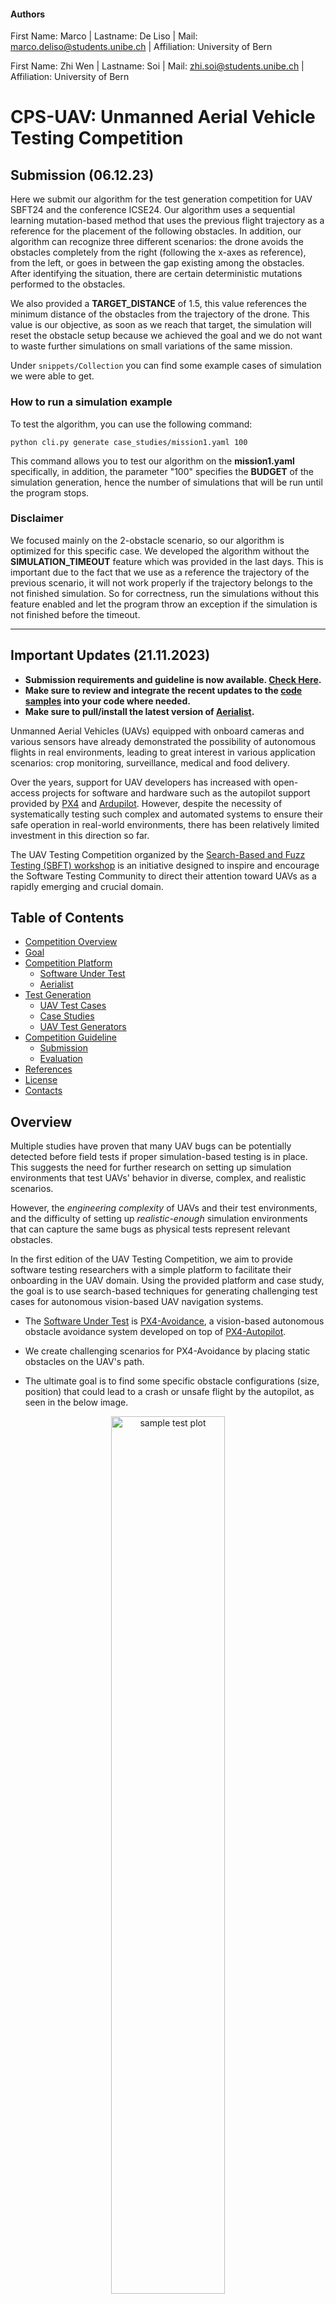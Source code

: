 #### Authors

First Name: Marco | Lastname: De Liso | Mail: marco.deliso@students.unibe.ch | Affiliation: University of Bern

First Name: Zhi Wen | Lastname: Soi | Mail: zhi.soi@students.unibe.ch | Affiliation: University of Bern 

# CPS-UAV: Unmanned Aerial Vehicle Testing Competition
## Submission (06.12.23)

Here we submit our algorithm for the test generation competition for UAV SBFT24 and the conference ICSE24. Our algorithm uses a sequential learning mutation-based method that uses the previous flight trajectory as a reference for the placement of the following obstacles. In addition, our algorithm can recognize three different scenarios: the drone avoids the obstacles completely from the right (following the x-axes as reference), from the left, or goes in between the gap existing among the obstacles. After identifying the situation, there are certain deterministic mutations performed to the obstacles.

We also provided a **TARGET_DISTANCE** of 1.5, this value references the minimum distance of the obstacles from the trajectory of the drone. This value is our objective, as soon as we reach that target, the simulation will reset the obstacle setup because we achieved the goal and we do not want to waste further simulations on small variations of the same mission.

Under `snippets/Collection` you can find some example cases of simulation we were able to get.

### How to run a simulation example

To test the algorithm, you can use the following command:

``` 
python cli.py generate case_studies/mission1.yaml 100
```

This command allows you to test our algorithm on the **mission1.yaml** specifically, in addition, the parameter "100" specifies the **BUDGET** of the simulation generation, hence the number of simulations that will be run until the program stops.

### Disclaimer

We focused mainly on the 2-obstacle scenario, so our algorithm is optimized for this specific case. We developed the algorithm without the **SIMULATION_TIMEOUT** feature which was provided in the last days. This is important due to the fact that we use as a reference the trajectory of the previous scenario, it will not work properly if the trajectory belongs to the not finished simulation. So for correctness, run the simulations without this feature enabled and let the program throw an exception if the simulation is not finished before the timeout.

-----------------------------------------------------------------------------------------------------------------------------------------------------------------------------------------------

## Important Updates (21.11.2023)

- **Submission requirements and guideline is now available. [Check Here](./docs/submission.md).**
- **Make sure to review and integrate the recent updates to the [code samples](./snippets/) into your code where needed.**
- **Make sure to pull/install the latest version of [Aerialist](https://github.com/skhatiri/Aerialist).**

Unmanned Aerial Vehicles (UAVs) equipped with onboard cameras and various sensors have already demonstrated the possibility of autonomous flights in real environments, leading to great interest in various application scenarios: crop monitoring, surveillance, medical and food delivery.

Over the years, support for UAV developers has increased with open-access projects for software and hardware such as the autopilot support provided by [PX4](https://github.com/PX4/PX4-Autopilot) and [Ardupilot](https://github.com/ArduPilot/ardupilot).
However, despite the necessity of systematically testing such complex and automated systems to ensure their safe operation in real-world environments, there has been relatively limited investment in this direction so far.

The UAV Testing Competition organized by the [Search-Based and Fuzz Testing (SBFT) workshop](https://sbft24.github.io/) is an initiative designed to inspire and encourage the Software Testing Community to direct their attention toward UAVs as a rapidly emerging and crucial domain.

## Table of Contents

- [Competition Overview](#overview)
- [Goal](#goal)
- [Competition Platform](#competition-platform)
  - [Software Under Test](#software-under-test)
  - [Aerialist](#aerialist-uav-test-bench)
- [Test Generation](#test-generation)
  - [UAV Test Cases](#uav-test-cases)
  - [Case Studies](#case-studies)
  - [UAV Test Generators](#uav-test-generators)
- [Competition Guideline](#competition-guideline)
  - [Submission](#submission)
  - [Evaluation](#evaluation)
  <!-- - [Baselines](#baselines) -->
- [References](#references)
- [License](#license)
- [Contacts](#contacts)
  
## Overview

Multiple studies have proven that many UAV bugs can be potentially detected before field tests if proper simulation-based testing is in place. This suggests the need for further research on setting up simulation environments that test UAVs' behavior in diverse, complex, and realistic scenarios.

However, the *engineering complexity* of UAVs and their test environments, and the difficulty of setting up *realistic-enough* simulation environments that can capture the same bugs as physical tests represent relevant obstacles.

In the first edition of the UAV Testing Competition, we aim to provide software testing researchers with a simple platform to facilitate their onboarding in the UAV domain. Using the provided platform and case study, the goal is to use search-based techniques for generating challenging test cases for autonomous vision-based UAV navigation systems.

- The [Software Under Test](#software-under-test) is [PX4-Avoidance](https://github.com/PX4/PX4-Avoidance), a vision-based autonomous obstacle avoidance system developed on top of [PX4-Autopilot](https://github.com/PX4/PX4-Autopilot).

- We create challenging scenarios for PX4-Avoidance by placing static obstacles on the UAV's path.
- The ultimate goal is to find some specific obstacle configurations (size, position) that could lead to a crash or unsafe flight by the autopilot, as seen in the below image.

<p align="center"><img src="snippets/case_studies/mission2-failing.png" alt="sample test plot" width="60%"/></p>

## Goal

In the tool competition, each participant presents a robust test generator capable of generating a diverse set of tests.
The primary objective is to find potential vulnerabilities within the PX4 obstacle avoidance system.
This involves manipulating obstacle sizes and placements within the test environment,
with the ultimate goal of either causing the UAV to crash or significantly diverting it from its intended path.

The goals of the tool competition are as below:

- The objective is to develop a test generator capable of creating diverse and effective tests to uncover
vulnerabilities within the PX4 avoidance system.
- The generated test will be for a predefined UAV firmware, model, and mission.
- The generated test will create a challenging environment by manipulating object sizes and placements to cause
either UAV crashes or significant deviations in its flight path.

The effectiveness of these generated tests will be measured based on the number of failed cases and the diversity of
test scenarios. The goal is to identify potential system weaknesses comprehensively.

## Competition Platform

### Software Under Test

- **[PX4](https://github.com/PX4/PX4-Autopilot)** :
PX4 is an open-source autopilot software stack primarily used for controlling unmanned aerial vehicles(UAVs).
It provides a flexible and customizable platform for designing and controlling the drones, including capabilities for navigation, stabilization, and mission planning.
PX4 is compatible with various hardware platforms and is widely used in both academic and commercial drone applications.
It supports a range of UAV types, from small quadcopters to fixed-wing aircraft and even VTOL (Vertical Take-Off and Landing) vehicles.
Developers and researchers often use PX4 as a foundation for creating and testing new drone capabilities and applications.

- **[PX4 Avoidance](https://github.com/PX4/PX4-Avoidance)** :
PX4 Avoidance is a software module in the PX4 Autopilot ecosystem that provides obstacle detection and avoidance capabilities.
PX4 Avoidance uses various sensors and algorithms to help UAVs navigate and avoid obstacles in their environment. It allows UAVs to detect obstacles such as buildings, trees, and other objects in their flight path and make adjustments to their flight path to avoid collisions or navigate around these obstacles safely.
Overall, PX4 Avoidance is a critical component for ensuring the safe and reliable operation of UAVs in complex and dynamic environments.

- **[PX4 Flight Logs](https://docs.px4.io/main/en/log/flight_log_analysis.html)**:
PX4 flight logs are comprehensive records of a drone's operational data and telemetry during its flights. These logs include detailed information such as GPS coordinates, altitude, motor RPM, sensor data, and flight modes. They are invaluable for troubleshooting, performance analysis, and debugging, as they allow developers and operators to examine precisely what happened during a flight, identify potential issues, and fine-tune the drone's behavior and systems for optimal performance and safety. These logs are stored in a standardized format (.ulg), making them compatible with various analysis and visualization tools for in-depth technical examination. [Here is a sample flight log](https://logs.px4.io/plot_app?log=f986a896-c189-4bfa-a11a-1d80fa4b9633).

- **[Gazebo](https://gazebosim.org/home)** :
Gazebo is an open-source 3D robot simulator that provides a realistic and physics-based simulation environment for testing and validating UAVs and robotic systems.
PX4 often utilizes Gazebo as a simulation platform to create virtual environments where developers and researchers can test UAVs without the need for physical hardware. This allows for various scenarios, including flight testing, obstacle avoidance, and mission planning, to be tested in a safe and controlled virtual environment.
Gazebo simulates the physical properties and dynamics of the UAV and its surroundings, including sensors, wind, and terrain. It is a valuable tool for both software and hardware development, as it enables testing and debugging of UAV control algorithms and systems before deploying them to actual UAV hardware.

### Aerialist: UAV Test Bench

[Aerialist](https://github.com/skhatiri/Aerialist) (unmanned AERIAL vehIcle teST bench) is a novel test bench for UAV software that automates all the necessary UAV testing steps: setting up the test environment, building and running the UAV firmware code, configuring the simulator with the simulated world properties, connecting the simulated UAV to the firmware and applying proper UAV configurations at startup, scheduling and executing runtime commands, monitoring the UAV at runtime for any issues, and extracting the flight log file after the test completion.

With Aerialist, we aim to provide the competition participants with an easy platform to automate tests on the simulated UAVs, allowing them to do experiments required to overcome the UAV simulation-based testing challenges.
**The Test Generators submited to the competition are required to build on top of Aerialist to simplify the evaluation process.**
Check [Aeialist's Documentation](https://github.com/skhatiri/Aerialist) for more details on the usage.  

## Test Generation

Competition participants are expected to submit a [Test Generator](#uav-test-generators) that generates challenging [test cases](#uav-test-cases) for a given [case study](#case-studies).

### UAV Test Cases

Aerialist models a UAV test case with the following set of *test properties* and uses a *YAML* structure to describe the test.

- **Drone**: Software configurations of the UAV model, including all [Autopilot parameters](https://docs.px4.io/main/en/advanced_config/parameter_reference.html) and configuration files (e.g., mission plan) required to set up the drone for the test.

- **Environment**: Simulation settings such as the used simulator, physics of the simulated UAV, simulation world (e.g., surface material, UAV’s initial position), surrounding objects (e.g., obstacles size, position), weather conditions (e.g., wind, lighting), etc.

- **Commands**: Timestamped external commands from the ground control station (GCS) or the remote controller (RC) to the UAV during the flight (e.g., change  flight mode, go in a specific direction, enter mission mode).

- **Expectation (optional)**: a time series of certain sensor readings that the test flights are expected to follow closely.

Using a predefined [test-description yaml file](snippets/case_studies/) is the easiest way to define the test case.

```yaml
# mission2.yaml
drone:
  port: ros #{sitl, ros, cf}
  params_file: case_studies/mission-params.csv 
  mission_file: case_studies/mission2.plan

simulation:
  simulator: ros #{gazebo, jmavsim, ros} 
  speed: 1
  headless: true
  # obstacles:
  # - size:
  #     l: 10
  #     w: 5
  #     h: 20
  #   position:
  #     x: 10
  #     y: 20
  #     z: 0
  #     r: 0
  # - size:
  #     l: 10
  #     w: 5
  #     h: 20
  #   position:
  #     x: -10
  #     y: 20
  #     z: 0
  #     r: 0

test:
  commands_file: case_studies/mission-commands.csv
```

<p align="center"><img src="snippets/case_studies/mission2.png" alt="case study 2" width="60%"/></p>

**The competition Test Generators are only allowed to manipulate the obstacles in the environment.**
For simplicity, we only consider box-shaped obstacles.
An obstacle is defined by its size (length, width, height) and position in the simulation environment (x,y,z) in meters and its rotation angle in degrees.

```yaml
# mission2.yaml
simulation:
  simulator: ros #{gazebo, jmavsim, ros} 
  speed: 1
  headless: true
  obstacles:
  - size:
      l: 10
      w: 5
      h: 20
    position:
      x: 10
      y: 20
      z: 0
      r: 0
  - size:
      l: 10
      w: 5
      h: 20
    position:
      x: -10
      y: 20
      z: 0
      r: 0
```

The below image shows the drone flight trajectory during the execution of the above test case:

<p align="center"><img src="snippets/case_studies/mission2-2.png" alt="case study 2" width="60%"/></p>

### Case Studies

The input to the test generators are some simple test cases, without any obstacles in the simulation environment.
These case studies include a predefined flight mission, relevant drone configurations, simulation configurations, and relevant commands to start the autonomous mission.

The test generators are then expected to place obstacles in the simulation environment, inside a predefined area.

There have been a few [**sample case studies**](./snippets/case_studies/) (similar to the above scenarios) provided to help you develop your test generators.
Some other similar case studies will be used for evaluation.

<!-- [mission2.yaml](snippets/case_studies/mission2.yaml):

1. Taking off
2. Heading forwrd towards the 1st waypoint point in about 50 meters ahead.
3. Heading back towards the landing point in about 10 meters to the left of the take off position.
4. Landing

```yaml
drone:
  port: ros #{sitl, ros, cf}
  params_file: case_studies/mission-params.csv 
  mission_file: case_studies/mission2.plan

simulation:
  simulator: ros #{gazebo, jmavsim, ros} 
  speed: 1
  headless: true
#   obstacles:
#   - size:
#       l: 10
#       w: 5
#       h: 20
#     position:
#       x: 10
#       y: 20
#       z: 0
#       r: 0
#   - size:
#       l: 10
#       w: 5
#       h: 20
#     position:
#       x: -10
#       y: 20
#       z: 0
#       r: 0

test:
  commands_file: case_studies/mission-commands.csv

``` -->

<!-- <p align="center"><img src="snippets/case_studies/mission2.png" alt="case study 2" width="50%"/><img src="snippets/case_studies/mission2-2.png" alt="case study 2" width="50%"/></p> -->

### UAV Test Generators

Given a simulated test case configuration for autonomous flight (above-mentioned case studies), the goal is to generate a more challenging simulated test case by introducing obstacles to the environment, to force the UAV to get too close to the obstacles (\ i.e. having a distance below a predefined safety threshold) while still completing the mission.
This will create a risky environment for the UAV to operate the mission.

Participants are expected to use search-based methods to find challenging obstacle configurations.
The generated test cases (following the Aerialist test case modeling) should respect the following considerations:

- The drone is expected to **safely** avoid all the obstacles on its path. This includes maintaining a safe distance from the surrounding obstacles and not crashing into them.
  - A test execution is considered a **Hard Fail** if there is a collision with any of the obstacles in the environment.
  - A test execution is considered a **Soft Fail** if the drone does not maintain a minimum safe distance of **1.5 m** to the surrounding obstacles.

- The obstacle configurations are expected to keep the flight mission physically feasible.
  - The test cases that make it impossible for the UAV to find its path (e.g., creating a long wall among the drone path) while there is no hard or soft fail are considered **Invalid**.

- All the obstacles are expected to **fit in a given rectangular area** as stated in the case study.

- There can be **up to 4 obstacles** in each test case.

- Obstacles **must not collide** with each other, and they must be placed directly on the ground (z=0).

A sample test generator using a random approach is documented and made available [here](./snippets/)
<!-- 
* ***[Surrealist](https://github.com/skhatiri/Surrealist)*** : It is a tool that provides a search-based Test 
generation approach for UAV software. It provides an implementation for different testing goals like replication of 
real-world tests in simulation, generating non-deterministic test cases, and generating more challenging test cases
based on a given test. This tool internally uses Aerialist to evaluate the test cases. -->

## Competition Guideline

### Submission

Follow the [Submission Guideline](./docs/submission.md), prepare your code as explained and send it to the organization committee.

- **Submission Deadline**: By the end of November 2023

### Evaluation

The efficacy of the test generators will be assessed based on two crucial metrics: the number of failed cases
and the diversity of the test scenarios.
The first metric, the number of failed cases, serves as a straightforward
indicator of the test's ability to uncover system weaknesses. A higher number of failures signifies a more effective test generator in this context.

However, it is equally essential to consider the diversity of test cases.
Diversifying the test scenarios is critical as it helps ensure that a wide spectrum of potential vulnerabilities is
explored. The more varied the test cases, the greater the likelihood of identifying hidden flaws and edge cases that
might otherwise go undetected.

The following metrics will be used to evaluate the tests generated by the tools developed:

- Fault Detection (Test Failure): The test cases will be evaluated for fault detection.
- Testing Budget: A testing budget will be allocated for generating the test cases.
- Test Diversity: Diversity in the test will be valued more.
- Simplicity: Faults found in less complicated environments (fewer obstacles) will be valued more.

<!-- ***In order to rank the generated tests, We will run 10 times the final test for evaluation
Fault Detection Probability.***

- Tools are allocated a predetermined budget for test execution. This budget represents the overall count of simulated
test executions.

- When a single test case is concurrently simulated 5 or 10 times, it draws upon 5 or 10 executions from the budget.

- Developers hold the responsibility for optimizing their utilization of this allocated budget. -->

<!-- ### Baselines

To establish a baseline for evaluating the test generators, [Surrealist](https://github.com/skhatiri/surrealist) will be employed.
The test cases generated by the competitors will be evaluated against the tests generated by Surrealist.

Surrealist, serving as the benchmark test generator, will provide a reference point against which the competitors' test cases can be compared.
This ensures a fair and comprehensive evaluation of the generated tests, allowing for a well-informed assessment of their quality and effectiveness in identifying vulnerabilities within the PX4 avoidance system. -->

## References

If you use this tool in your research, please cite the following papers:

- **Sajad Khatiri**, Sebastiano Panichella, and Paolo Tonella, "Simulation-based Test Case Generation for Unmanned Aerial Vehicles in the Neighborhood of Real Flights," *In 2023 IEEE 16th International Conference on Software Testing, Verification and Validation (ICST)*
  - [Preprint](https://skhatiri.ir/papers/surrealist.pdf)

````{code-block} bibtex
@inproceedings{khatiri2023simulation,
  title={Simulation-based test case generation for unmanned aerial vehicles in the neighborhood of real flights},
  author={Khatiri, Sajad and Panichella, Sebastiano and Tonella, Paolo},
  booktitle={2023 16th IEEE International Conference on Software Testing, Verification and Validation (ICST)},
  year={2023},
}
````

## License

The software we developed is distributed under MIT license. See the [license](./LICENSE.md) file.

## Contacts

Feel free to use the [Discussions](https://github.com/skhatiri/UAV-Testing-Competition/discussions) section to ask your questions and look for answers.

You can also contact us directly using email:

- Sajad Khatiri (Zurich University of Applied Sciences) - <mazr@zhaw.ch>
- Prasun Saurabh (Zurich University of Applied Sciences) - <sarr@zhaw.ch>
- Timothy Zimmermann (Verity) - <timothy.zimmermann@outlook.com>
- Charith Munasinghe (Zurich University of Applied Sciences) - <mung@zhaw.ch>
- Christian Birchler (Zurich University of Applied Sciences) - <birc@zhaw.ch>
- Dr. Sebastiano Panichella (Zurich University of Applied Sciences) - <panc@zhaw.ch>
